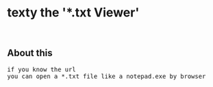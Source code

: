 # texty the '*.txt Viewer'
&nbsp;
## About this ##
<pre>
if you know the url
you can open a *.txt file like a notepad.exe by browser
</pre>
